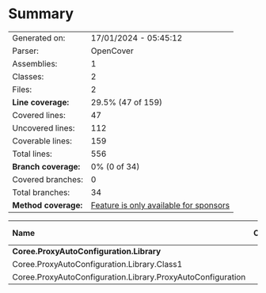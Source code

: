 # Summary
|||
|:---|:---|
| Generated on: | 17/01/2024 - 05:45:12 |
| Parser: | OpenCover |
| Assemblies: | 1 |
| Classes: | 2 |
| Files: | 2 |
| **Line coverage:** | 29.5% (47 of 159) |
| Covered lines: | 47 |
| Uncovered lines: | 112 |
| Coverable lines: | 159 |
| Total lines: | 556 |
| **Branch coverage:** | 0% (0 of 34) |
| Covered branches: | 0 |
| Total branches: | 34 |
| **Method coverage:** | [Feature is only available for sponsors](https://reportgenerator.io/pro) |

|**Name**|**Covered**|**Uncovered**|**Coverable**|**Total**|**Line coverage**|**Covered**|**Total**|**Branch coverage**|
|:---|---:|---:|---:|---:|---:|---:|---:|---:|
|**Coree.ProxyAutoConfiguration.Library**|**47**|**112**|**159**|**556**|**29.5%**|**0**|**34**|**0%**|
|Coree.ProxyAutoConfiguration.Library.Class1|47|0|47|79|100%|0|0||
|Coree.ProxyAutoConfiguration.Library.ProxyAutoConfiguration|0|112|112|477|0%|0|34|0%|
